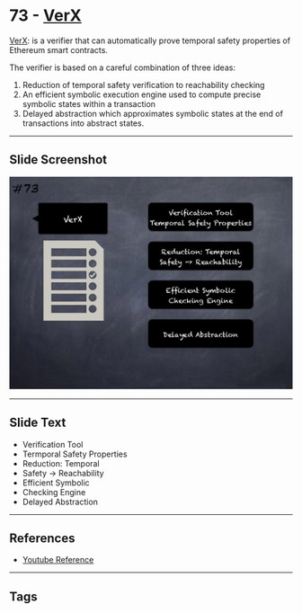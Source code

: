 
# 73 - [VerX](./VerX.md)

[VerX](https://verx.ch/): is a verifier that can automatically prove temporal safety properties of Ethereum smart contracts. 

The verifier is based on a careful combination of three ideas: 
1. Reduction of temporal safety verification to reachability checking
2. An efficient symbolic execution engine used to compute precise symbolic states within a transaction
3. Delayed abstraction which approximates symbolic states at the end of transactions into abstract states. 
___
## Slide Screenshot
![073.jpg](../../images/6.%20Audit%20Techniques%20and%20Tools%20101/073.jpg)
___
## Slide Text
- Verification Tool
- Termporal Safety Properties
- Reduction: Temporal
- Safety -> Reachability
- Efficient Symbolic
- Checking Engine
- Delayed Abstraction
___
## References
- [Youtube Reference](https://youtu.be/jZ81ebDJVe0?t=816)
___
## Tags
